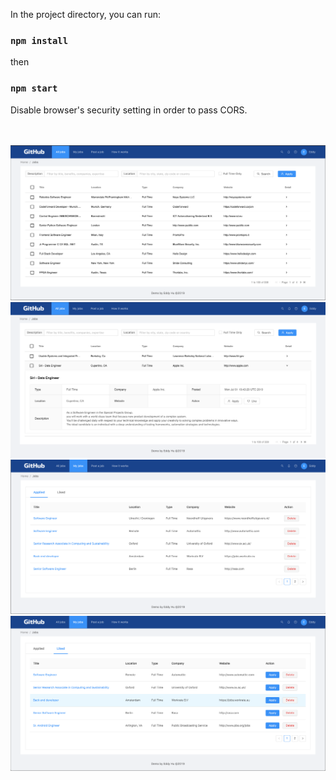 
In the project directory, you can run:

### `npm install`

then

### `npm start`

Disable browser's security setting in order to pass CORS.<br>
<br>
<br>

![alt text](https://github.com/eddy-hu/react-ag-grid/blob/master/src/app/images/screenshots/ag-grid-01.png "Capture")
<br>
![alt text](https://github.com/eddy-hu/react-ag-grid/blob/master/src/app/images/screenshots/ag-grid-02.png "Capture")
<br>
![alt text](https://github.com/eddy-hu/react-ag-grid/blob/master/src/app/images/screenshots/ag-grid-03.png "Capture")
<br>
![alt text](https://github.com/eddy-hu/react-ag-grid/blob/master/src/app/images/screenshots/ag-grid-04.png "Capture")
